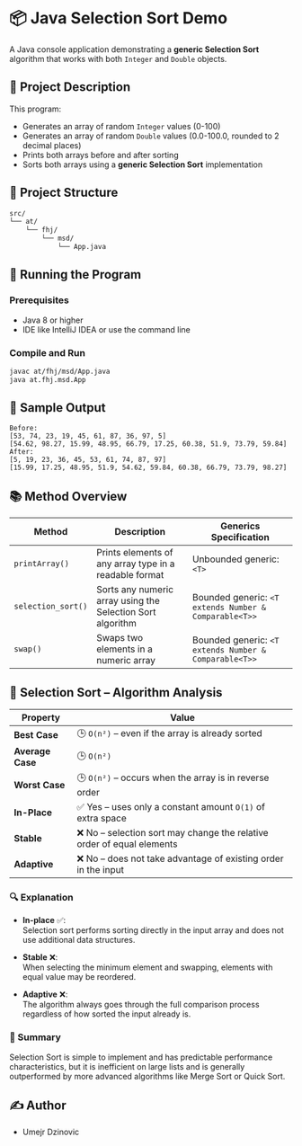# 📦 Java Selection Sort Demo

A Java console application demonstrating a **generic Selection Sort** algorithm that works with both `Integer` and `Double` objects.

## 🧠 Project Description

This program:

- Generates an array of random `Integer` values (0-100)
- Generates an array of random `Double` values (0.0-100.0, rounded to 2 decimal places)
- Prints both arrays before and after sorting
- Sorts both arrays using a **generic Selection Sort** implementation

## 📁 Project Structure

```bash
src/
└── at/
    └── fhj/
        └── msd/
            └── App.java
```

## 🚀 Running the Program

### Prerequisites

- Java 8 or higher
- IDE like IntelliJ IDEA or use the command line

### Compile and Run

```bash
javac at/fhj/msd/App.java
java at.fhj.msd.App
```

## 📌 Sample Output

```text
Before:
[53, 74, 23, 19, 45, 61, 87, 36, 97, 5]
[54.62, 98.27, 15.99, 48.95, 66.79, 17.25, 60.38, 51.9, 73.79, 59.84]
After:
[5, 19, 23, 36, 45, 53, 61, 74, 87, 97]
[15.99, 17.25, 48.95, 51.9, 54.62, 59.84, 60.38, 66.79, 73.79, 98.27]
```

## 📚 Method Overview

| Method             | Description                                                | Generics Specification                                |
| ------------------ | ---------------------------------------------------------- | ----------------------------------------------------- |
| `printArray()`     | Prints elements of any array type in a readable format     | Unbounded generic: `<T>`                              |
| `selection_sort()` | Sorts any numeric array using the Selection Sort algorithm | Bounded generic: `<T extends Number & Comparable<T>>` |
| `swap()`           | Swaps two elements in a numeric array                      | Bounded generic: `<T extends Number & Comparable<T>>` |


## 🧠 Selection Sort – Algorithm Analysis

| Property            | Value                                       |
|---------------------|---------------------------------------------|
| **Best Case**        | 🕒 `O(n²)` – even if the array is already sorted |
| **Average Case**     | 🕒 `O(n²)`                                    |
| **Worst Case**       | 🕒 `O(n²)` – occurs when the array is in reverse order |
| **In-Place**         | ✅ Yes – uses only a constant amount `O(1)` of extra space |
| **Stable**           | ❌ No – selection sort may change the relative order of equal elements |
| **Adaptive**         | ❌ No – does not take advantage of existing order in the input |

### 🔍 Explanation

- **In-place** ✅:  
  Selection sort performs sorting directly in the input array and does not use additional data structures.

- **Stable** ❌:  
  When selecting the minimum element and swapping, elements with equal value may be reordered.

- **Adaptive** ❌:  
  The algorithm always goes through the full comparison process regardless of how sorted the input already is.

### 📌 Summary

Selection Sort is simple to implement and has predictable performance characteristics, but it is inefficient on large lists and is generally outperformed by more advanced algorithms like Merge Sort or Quick Sort.

## ✍️ Author

- Umejr Dzinovic